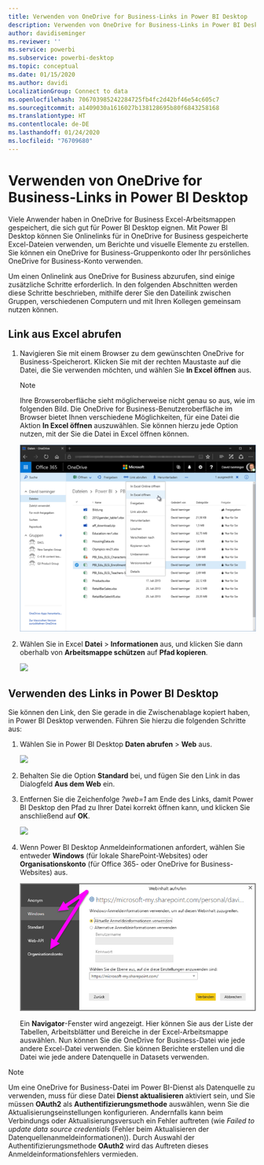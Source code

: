 ```yaml
---
title: Verwenden von OneDrive for Business-Links in Power BI Desktop
description: Verwenden von OneDrive for Business-Links in Power BI Desktop
author: davidiseminger
ms.reviewer: ''
ms.service: powerbi
ms.subservice: powerbi-desktop
ms.topic: conceptual
ms.date: 01/15/2020
ms.author: davidi
LocalizationGroup: Connect to data
ms.openlocfilehash: 706703985242284725fb4fc2d42bf46e54c605c7
ms.sourcegitcommit: a1409030a1616027b138128695b80f6843258168
ms.translationtype: HT
ms.contentlocale: de-DE
ms.lasthandoff: 01/24/2020
ms.locfileid: "76709680"
---
```

# <a name="use-onedrive-for-business-links-in-power-bi-desktop"></a>Verwenden von OneDrive for Business-Links in Power BI Desktop
Viele Anwender haben in OneDrive for Business Excel-Arbeitsmappen gespeichert, die sich gut für Power BI Desktop eignen. Mit Power BI Desktop können Sie Onlinelinks für in OneDrive for Business gespeicherte Excel-Dateien verwenden, um Berichte und visuelle Elemente zu erstellen. Sie können ein OneDrive for Business-Gruppenkonto oder Ihr persönliches OneDrive for Business-Konto verwenden.

Um einen Onlinelink aus OneDrive for Business abzurufen, sind einige zusätzliche Schritte erforderlich. In den folgenden Abschnitten werden diese Schritte beschrieben, mithilfe derer Sie den Dateilink zwischen Gruppen, verschiedenen Computern und mit Ihren Kollegen gemeinsam nutzen können.

## <a name="get-a-link-from-excel"></a>Link aus Excel abrufen
1. Navigieren Sie mit einem Browser zu dem gewünschten OneDrive for Business-Speicherort. Klicken Sie mit der rechten Maustaste auf die Datei, die Sie verwenden möchten, und wählen Sie **In Excel öffnen** aus.
   
   > [!NOTE]
   > Ihre Browseroberfläche sieht möglicherweise nicht genau so aus, wie im folgenden Bild. Die OneDrive for Business-Benutzeroberfläche im Browser bietet Ihnen verschiedene Möglichkeiten, für eine Datei die Aktion **In Excel öffnen** auszuwählen. Sie können hierzu jede Option nutzen, mit der Sie die Datei in Excel öffnen können.
   > 
   > 
   
   ![](media/desktop-use-onedrive-business-links/odb-links_02.png)
2. Wählen Sie in Excel **Datei** > **Informationen** aus, und klicken Sie dann oberhalb von **Arbeitsmappe schützen** auf **Pfad kopieren**.
   
   ![](media/desktop-use-onedrive-business-links/onedrive-copy-path.png)

## <a name="use-the-link-in-power-bi-desktop"></a>Verwenden des Links in Power BI Desktop
Sie können den Link, den Sie gerade in die Zwischenablage kopiert haben, in Power BI Desktop verwenden. Führen Sie hierzu die folgenden Schritte aus:

1. Wählen Sie in Power BI Desktop **Daten abrufen** > **Web** aus.
   
   ![](media/desktop-use-onedrive-business-links/power-bi-web-link-onedrive.png)
2. Behalten Sie die Option **Standard** bei, und fügen Sie den Link in das Dialogfeld **Aus dem Web** ein.
3. Entfernen Sie die Zeichenfolge *?web=1* am Ende des Links, damit Power BI Desktop den Pfad zu Ihrer Datei korrekt öffnen kann, und klicken Sie anschließend auf **OK**.
   
    ![](media/desktop-use-onedrive-business-links/power-bi-web-link-confirmation.png) 
4. Wenn Power BI Desktop Anmeldeinformationen anfordert, wählen Sie entweder **Windows** (für lokale SharePoint-Websites) oder **Organisationskonto** (für Office 365- oder OneDrive for Business-Websites) aus.
   
   ![](media/desktop-use-onedrive-business-links/odb-links_06.png)

   Ein **Navigator**-Fenster wird angezeigt. Hier können Sie aus der Liste der Tabellen, Arbeitsblätter und Bereiche in der Excel-Arbeitsmappe auswählen. Nun können Sie die OneDrive for Business-Datei wie jede andere Excel-Datei verwenden. Sie können Berichte erstellen und die Datei wie jede andere Datenquelle in Datasets verwenden.

> [!NOTE]
> Um eine OneDrive for Business-Datei im Power BI-Dienst als Datenquelle zu verwenden, muss für diese Datei **Dienst aktualisieren** aktiviert sein, und Sie müssen **OAuth2** als **Authentifizierungsmethode** auswählen, wenn Sie die Aktualisierungseinstellungen konfigurieren. Andernfalls kann beim Verbindungs oder Aktualisierungsversuch ein Fehler auftreten (wie *Failed to update data source credentials* (Fehler beim Aktualisieren der Datenquellenanmeldeinformationen)). Durch Auswahl der Authentifizierungsmethode **OAuth2** wird das Auftreten dieses Anmeldeinformationsfehlers vermieden.
> 
> 

